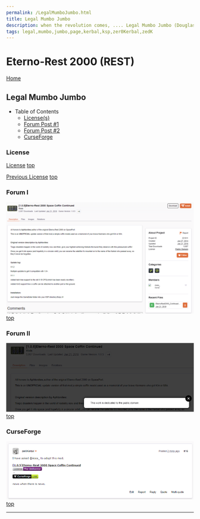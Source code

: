 ```yaml
---
permalink: /LegalMumboJumbo.html
title: Legal Mumbo Jumbo
description: when the revolution comes, .... Legal Mumbo Jumbo (Douglas Adams)
tags: legal,mumbo,jumbo,page,kerbal,ksp,zer0Kerbal,zedK
---
```


<!--
LegalMumboJumbo.md v1.0.5.1
Eterno-Rest 2000 (REST)
created: 01 Feb 2022
updated: 15 May 2022
-->

<script src="https://kit.fontawesome.com/0ea5493613.js" crossorigin="anonymous"></script>
<i class="fa-solid fa-file-contract fa-beat-fade fa-3x" style="--fa-beat-fade-opacity: 0.1; --fa-beat-fade-scale: 1.25;color: #6495ED" ></i>

# Eterno-Rest 2000 (REST)

[Home](./index.md)

## Legal Mumbo Jumbo

* Table of Contents
  * [License(s)](#license)
  * [Forum Post #1](#forum-i)
  * [Forum Post #2](#forum-ii)
  * [CurseForge](#curseforge)

### License

[License](./LegalMumboJumbo/License.md)
[top](#legal-mumbo-jumbo)

[Previous License](./LegalMumboJumbo/PrevLicense.md)
[top](#legal-mumbo-jumbo)

### Forum I

![Forum](./LegalMumboJumbo/FORUM-01.png)
[top](#legal-mumbo-jumbo)

### Forum II

![Forum](./LegalMumboJumbo/FORUM-02.png)
[top](#legal-mumbo-jumbo)

### CurseForge

![CurseForge](./LegalMumboJumbo/FORUM-03.png)
[top](#legal-mumbo-jumbo)

---

<!-- THIS FILE: CC BY-ND 4.0 by zer0Kerbal -->
